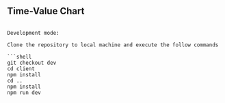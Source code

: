 ## Time-Value Chart


```

Development mode:

Clone the repository to local machine and execute the follow commands

```shell
git checkout dev
cd client
npm install
cd ..
npm install
npm run dev
```
